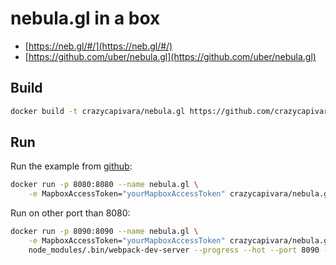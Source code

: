 # nebula.gl in a box

* [https://neb.gl/#/](https://neb.gl/#/)
* [https://github.com/uber/nebula.gl](https://github.com/uber/nebula.gl)

## Build

```bash
docker build -t crazycapivara/nebula.gl https://github.com/crazycapivara/docker-nebula.gl.git
```

## Run

Run the example from [github](https://github.com/uber/nebula.gl/blob/master/README.md):

```bash
docker run -p 8080:8080 --name nebula.gl \
	-e MapboxAccessToken="yourMapboxAccessToken" crazycapivara/nebula.gl
```

Run on other port than 8080:

```bash
docker run -p 8090:8090 --name nebula.gl \
	-e MapboxAccessToken="yourMapboxAccessToken" crazycapivara/nebula.gl \
	node_modules/.bin/webpack-dev-server --progress --hot --port 8090 --host 0.0.0.0

```

